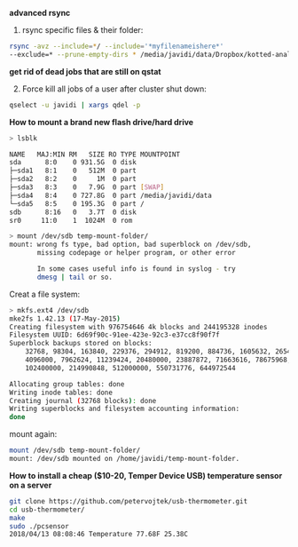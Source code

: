 __advanced rsync__

1. rsync specific files & their folder:
```bash
rsync -avz --include=*/ --include='*myfilenameishere*' 
--exclude=* --prune-empty-dirs * /media/javidi/data/Dropbox/kotted-analysis/
```

__get rid of dead jobs that are still on qstat__

2. Force kill all jobs of a user after cluster shut down:
```bash
qselect -u javidi | xargs qdel -p
```

__How to mount a brand new flash drive/hard drive__
```bash
> lsblk

NAME   MAJ:MIN RM   SIZE RO TYPE MOUNTPOINT
sda      8:0    0 931.5G  0 disk 
├─sda1   8:1    0   512M  0 part 
├─sda2   8:2    0     1M  0 part 
├─sda3   8:3    0   7.9G  0 part [SWAP]
├─sda4   8:4    0 727.8G  0 part /media/javidi/data
└─sda5   8:5    0 195.3G  0 part /
sdb      8:16   0   3.7T  0 disk 
sr0     11:0    1  1024M  0 rom 

> mount /dev/sdb temp-mount-folder/
mount: wrong fs type, bad option, bad superblock on /dev/sdb,
       missing codepage or helper program, or other error

       In some cases useful info is found in syslog - try
       dmesg | tail or so.
```
Creat a file system: 
```bash
> mkfs.ext4 /dev/sdb
mke2fs 1.42.13 (17-May-2015)
Creating filesystem with 976754646 4k blocks and 244195328 inodes
Filesystem UUID: 6d69f90c-91ee-423e-92c3-e37cc8f90f7f
Superblock backups stored on blocks: 
	32768, 98304, 163840, 229376, 294912, 819200, 884736, 1605632, 2654208, 
	4096000, 7962624, 11239424, 20480000, 23887872, 71663616, 78675968, 
	102400000, 214990848, 512000000, 550731776, 644972544

Allocating group tables: done                            
Writing inode tables: done                            
Creating journal (32768 blocks): done
Writing superblocks and filesystem accounting information:            
done
```
mount again:
```bash
mount /dev/sdb temp-mount-folder/
mount: /dev/sdb mounted on /home/javidi/temp-mount-folder.
```

__How to install a cheap ($10-20, Temper Device USB) temperature sensor on a server__
```bash
git clone https://github.com/petervojtek/usb-thermometer.git
cd usb-thermometer/
make
sudo ./pcsensor
2018/04/13 08:08:46 Temperature 77.68F 25.38C
```
